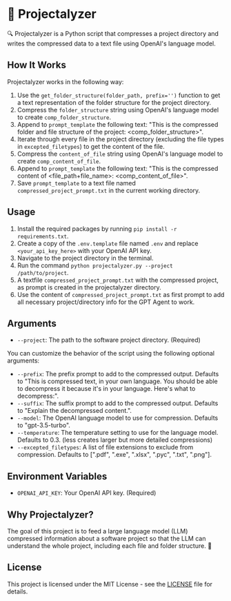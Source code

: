 # 🚀 Projectalyzer

🔍 Projectalyzer is a Python script that compresses a project directory and writes the compressed data to a text file using OpenAI's language model.

## How It Works

Projectalyzer works in the following way:

1. Use the `get_folder_structure(folder_path, prefix='')` function to get a text representation of the folder structure for the project directory.
2. Compress the `folder_structure` string using OpenAI's language model to create `comp_folder_structure`.
3. Append to `prompt_template` the following text: "This is the compressed folder and file structure of the project: <comp_folder_structure>".
4. Iterate through every file in the project directory (excluding the file types in `excepted_filetypes`) to get the content of the file.
5. Compress the `content_of_file` string using OpenAI's language model to create `comp_content_of_file`.
6. Append to `prompt_template` the following text: "This is the compressed content of <file_path+file_name>: <comp_content_of_file>".
7. Save `prompt_template` to a text file named `compressed_project_prompt.txt` in the current working directory.

## Usage

1. Install the required packages by running `pip install -r requirements.txt`.
2. Create a copy of the `.env.template` file named `.env` and replace `<your_api_key_here>` with your OpenAI API key.
3. Navigate to the project directory in the terminal.
4. Run the command `python projectalyzer.py --project /path/to/project`.
5. A textfile `compressed_project_prompt.txt` with the compressed project, as prompt is created in the projectalyzer directory.
6. Use the content of `compressed_project_prompt.txt` as first prompt to add all necessary project/directory info for the GPT Agent to work.

## Arguments

- `--project`: The path to the software project directory. (Required)

You can customize the behavior of the script using the following optional arguments:

- `--prefix`: The prefix prompt to add to the compressed output. Defaults to "This is compressed text, in your own language. You should be able to decompress it because it's in your language. Here's what to decompress:".
- `--suffix`: The suffix prompt to add to the compressed output. Defaults to "Explain the decompressed content.".
- `--model`: The OpenAI language model to use for compression. Defaults to "gpt-3.5-turbo".
- `--temperature`: The temperature setting to use for the language model. Defaults to 0.3. (less creates larger but more detailed compressions)
- `--excepted_filetypes`: A list of file extensions to exclude from compression. Defaults to [".pdf", ".exe", ".xlsx", ".pyc", ".txt", ".png"].

## Environment Variables

- `OPENAI_API_KEY`: Your OpenAI API key. (Required)

## Why Projectalyzer?

The goal of this project is to feed a large language model (LLM) compressed information about a software project so that the LLM can understand the whole project, including each file and folder structure. 🤖

## License

This project is licensed under the MIT License - see the [LICENSE](LICENSE) file for details.
